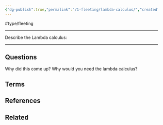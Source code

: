 ```yaml
---
{"dg-publish":true,"permalink":"/1-fleeting/lambda-calculus/","created":"2023-08-13T11:26:18.000-06:00","updated":"2023-09-04T22:37:31.000-06:00"}
---
```


#type/fleeting

---
Describe the Lambda calculus:


---
## Questions
Why did this come up?
Why would you need the lambda calculus?
## Terms
## References
## Related